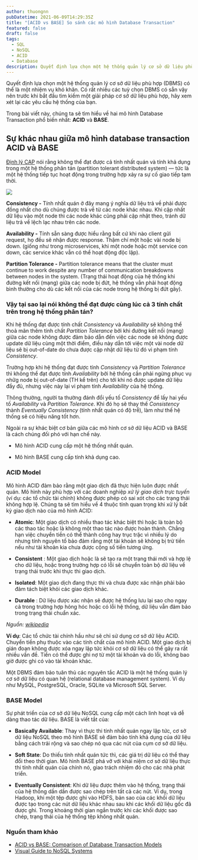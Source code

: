 ```yaml
---
author: thuongnn
pubDatetime: 2021-06-09T14:29:35Z
title: "[ACID vs BASE] So sánh các mô hình Database Transaction"
featured: false
draft: false
tags:
  - SQL
  - NoSQL
  - ACID
  - Database
description: Quyết định lựa chọn một hệ thống quản lý cơ sở dữ liệu phù hợp (DBMS)...
---
```


Quyết định lựa chọn một hệ thống quản lý cơ sở dữ liệu phù hợp (DBMS) có thể là một nhiệm vụ khó khăn. Có rất nhiều các tuỳ chọn DBMS có sẵn vậy nên trước khi bắt đầu tìm kiếm một giải pháp cơ sở dữ liệu phù hợp, hãy xem xét lại các yêu cầu hệ thống của bạn.

Trong bài viết này, chúng ta sẽ tìm hiểu về hai mô hình Database Transaction phổ biến nhất: **ACID** và **BASE**.

## Sự khác nhau giữa mô hình database transaction ACID và BASE

[Định lý CAP](https://en.wikipedia.org/wiki/CAP_theorem) nói rằng không thể đạt được cả tính nhất quán và tính khả dụng trong một hệ thống phân tán (partition tolerant distributed system) — tức là một hệ thống tiếp tục hoạt động trong trường hợp xảy ra sự cố giao tiếp tạm thời.

![](https://github.com/user-attachments/assets/46f9f062-9035-4da6-9a84-887d39444dec)

**Consistency -** Tính nhất quán ở đây mang ý nghĩa dữ liệu trả về phải được đồng nhất cho dù chúng được trả về từ các node khác nhau. Khi cập nhất dữ liệu vào một node thì các node khác cũng phải cập nhật theo, tránh dữ liệu trả về lệch lạc nhau trên các node.

**Availability -** Tính sẵn sàng được hiểu rằng bất cứ khi nào client gửi request, họ đều sẽ nhận được response. Thậm chí một hoặc vài node bị down. (giống như trong microservices, khi một node hoặc một service con down, các service khác vẫn có thể hoạt động độc lập).

**Partition Tolerance -** Partition tolerance means that the cluster must continue to work despite any number of communication breakdowns between nodes in the system. (Trạng thái hoạt động của hệ thống khi đường kết nối (mạng) giữa các node bị đứt, hệ thống vẫn phải hoạt động bình thường cho dù các kết nối của các node trong hệ thống bị đứt gãy).

### Vậy tại sao lại nói không thể đạt được cùng lúc cả 3 tính chất trên trong hệ thống phân tán?

Khi hệ thống đạt được tính chất _Consistency_ và _Availability_ sẽ không thể thoả mãn thêm tính chất _Partition Tolerance_ bởi khi đường kết nối (mạng) giữa các node không được đảm bảo dẫn đến việc các node sẽ không được update dữ liệu cùng một thời điểm, điều này dẫn tới việc một vài node dữ liệu sẽ bị out-of-date do chưa được cập nhật dữ liệu từ đó vi phạm tính _Consistency_.

Trường hợp khi hệ thống đạt được tính _Consistency_ và _Partition Tolerance_ thì không thể đạt được tính _Availability_ bởi hệ thống cần phải ngừng phục vụ nhữg node bị out-of-date (TH kể trên) cho tới khi nó được update dữ liệu đầy đủ, nhưng việc này lại vi phạm tính _Availability_ của hệ thống.

Thông thường, người ta thường đánh đổi yếu tố _Consistency_ để lấy hai yếu tố _Availability_ và _Partition Tolerance_. Khi đó họ sẽ thay thế _Consistency_ thành _Eventually Consistency_ (tính nhất quán có độ trễ), làm như thế hệ thống sẽ có hiệu năng tốt hơn.

Ngoài ra sự khác biệt cơ bản giữa các mô hình cơ sở dữ liệu ACID và BASE là cách chúng đối phó với hạn chế này.

- Mô hình ACID cung cấp một hệ thống nhất quán.

- Mô hình BASE cung cấp tính khả dụng cao.

### ACID Model

Mô hình ACID đảm bảo rằng một giao dịch đã thực hiện luôn được nhất quán. Mô hình này phù hợp với các doanh nghiệp _xử lý giao dịch trực tuyến_ (ví dụ: các tổ chức tài chính) không được phép có sai xót cho các trạng thái không hợp lệ. Chúng ta sẽ tìm hiểu về 4 thuộc tính quan trọng khi xử lý bất kỳ giao dịch nào của mô hình ACID:

- **Atomic**: Một giao dịch có nhiều thao tác khác biệt thì hoặc là toàn bộ các thao tác hoặc là không một thao tác nào được hoàn thành. Chẳng hạn việc chuyển tiền có thể thành công hay trục trặc vì nhiều lý do nhưng tính nguyên tố bảo đảm rằng một tài khoản sẽ không bị trừ tiền nếu như tài khoản kia chưa được cộng số tiền tương ứng.

- **Consistent** : Một giao dịch hoặc là sẽ tạo ra một trạng thái mới và hợp lệ cho dữ liệu, hoặc trong trường hợp có lỗi sẽ chuyển toàn bộ dữ liệu về trạng thái trước khi thực thi giao dịch.

- **Isolated**: Một giao dịch đang thực thi và chưa được xác nhận phải bảo đảm tách biệt khỏi các giao dịch khác.

- **Durable** : Dữ liệu được xác nhận sẽ được hệ thống lưu lại sao cho ngay cả trong trường hợp hỏng hóc hoặc có lỗi hệ thống, dữ liệu vẫn đảm bảo trong trạng thái chuẩn xác.

_Nguồn: [wikipedia](https://vi.wikipedia.org/wiki/ACID)_

**Ví dụ**: Các tổ chức tài chính hầu như sẽ chỉ sử dụng cơ sở dữ liệu ACID. Chuyển tiền phụ thuộc vào các tính chất của mô hình ACID. Một giao dịch bị gián đoạn không được xóa ngay lập tức khỏi cơ sở dữ liệu có thể gây ra rất nhiều vấn đề. Tiền có thể được ghi nợ từ một tài khoản và do lỗi, không bao giờ được ghi có vào tài khoản khác.

Một DBMS đảm bảo tuân thủ các nguyên tắc ACID là một hệ thống quản lý cơ sở dữ liệu có quan hệ (relational database management system). Ví dụ như MySQL, PostgreSQL, Oracle, SQLite và Microsoft SQL Server.

### BASE Model

Sự phát triển của cơ sở dữ liệu NoSQL cung cấp một cách linh hoạt và dễ dàng thao tác dữ liệu. BASE là viết tắt của:

- **Basically Available**: Thay vì thực thi tính nhất quán ngay lập tức, cơ sở dữ liệu NoSQL theo mô hình BASE sẽ đảm bảo tính khả dụng của dữ liệu bằng cách trải rộng và sao chép nó qua các nút của cụm cơ sở dữ liệu.

- **Soft State**: Do thiếu tính nhất quán tức thì, các giá trị dữ liệu có thể thay đổi theo thời gian. Mô hình BASE phá vỡ với khái niệm cơ sở dữ liệu thực thi tính nhất quán của chính nó, giao trách nhiệm đó cho các nhà phát triển.

- **Eventually Consistent**: Khi dữ liệu được thêm vào hệ thống, trạng thái của hệ thống dần dần được sao chép trên tất cả các nút. Ví dụ, trong Hadoop, khi một tệp được ghi vào HDFS, bản sao của các khối dữ liệu được tạo trong các nút dữ liệu khác nhau sau khi các khối dữ liệu gốc đã được ghi. Trong khoảng thời gian ngắn trước khi các khối được sao chép, trạng thái của hệ thống tệp không nhất quán.

### Nguồn tham khảo

- [ACID vs BASE: Comparison of Database Transaction Models](https://phoenixnap.com/kb/acid-vs-base)
- [Visual Guide to NoSQL Systems](https://blog.nahurst.com/visual-guide-to-nosql-systems)
